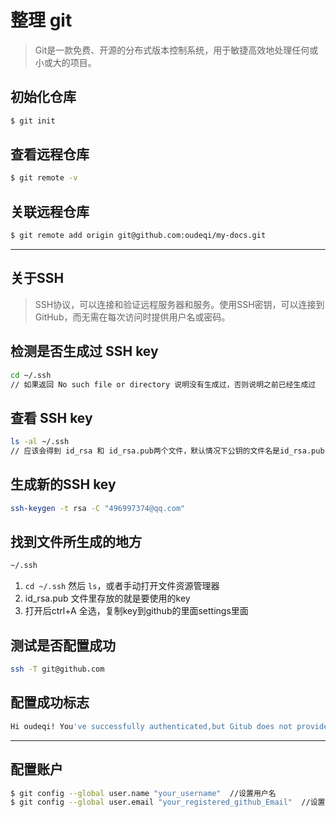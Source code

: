 # 整理 git
> Git是一款免费、开源的分布式版本控制系统，用于敏捷高效地处理任何或小或大的项目。

## 初始化仓库
``` bash
$ git init
```
## 查看远程仓库
``` bash
$ git remote -v
```

## 关联远程仓库
``` bash
$ git remote add origin git@github.com:oudeqi/my-docs.git
```

------------------------------------------------------------------------------

## 关于SSH
> SSH协议，可以连接和验证远程服务器和服务。使用SSH密钥，可以连接到GitHub，而无需在每次访问时提供用户名或密码。

## 检测是否生成过 SSH key
``` bash
cd ~/.ssh
// 如果返回 No such file or directory 说明没有生成过，否则说明之前已经生成过
```

## 查看 SSH key
``` bash
ls -al ~/.ssh
// 应该会得到 id_rsa 和 id_rsa.pub两个文件，默认情况下公钥的文件名是id_rsa.pub
```

## 生成新的SSH key
``` bash
ssh-keygen -t rsa -C "496997374@qq.com"
```

## 找到文件所生成的地方
``` bash
~/.ssh
```
1. `cd ~/.ssh` 然后 `ls`，或者手动打开文件资源管理器
2. id_rsa.pub 文件里存放的就是要使用的key
3. 打开后ctrl+A 全选，复制key到github的里面settings里面

## 测试是否配置成功
``` bash
ssh -T git@github.com
```
## 配置成功标志
``` bash
Hi oudeqi! You've successfully authenticated,but Gitub does not provide shell access 
```

------------------------------------------------------------------------------

## 配置账户
``` bash
$ git config --global user.name "your_username"  //设置用户名
$ git config --global user.email "your_registered_github_Email"  //设置邮箱地址
```